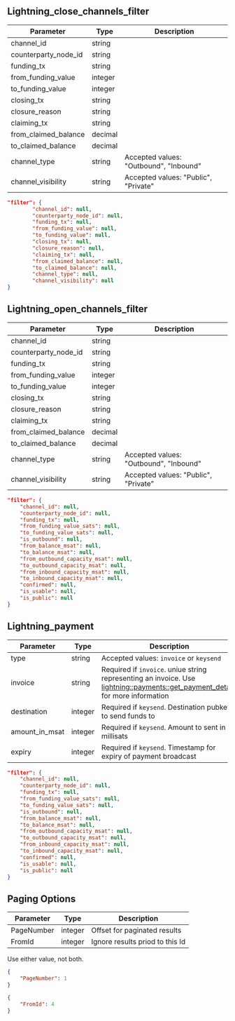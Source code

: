 ## Lightning\_close\_channels\_filter

| Parameter            | Type    | Description |
|----------------------|---------|-------------|
| channel_id           | string  |             |
| counterparty_node_id | string  |             |
| funding_tx           | string  |             |
| from_funding_value   | integer |             |
| to_funding_value     | integer |             |
| closing_tx           | string  |             |
| closure_reason       | string  |             |
| claiming_tx          | string  |             |
| from_claimed_balance | decimal |             |
| to_claimed_balance   | decimal |             |
| channel_type         | string  | Accepted values: "Outbound", "Inbound" |
| channel_visibility   | string  | Accepted values: "Public", "Private"   |


```json
"filter": {
        "channel_id": null,
        "counterparty_node_id": null,
        "funding_tx": null,
        "from_funding_value": null,
        "to_funding_value": null,
        "closing_tx": null,
        "closure_reason": null,
        "claiming_tx": null,
        "from_claimed_balance": null,
        "to_claimed_balance": null,
        "channel_type": null,
        "channel_visibility": null
}
```

## Lightning\_open\_channels\_filter

| Parameter            | Type    | Description |
|----------------------|---------|-------------|
| channel_id           | string  |             |
| counterparty_node_id | string  |             |
| funding_tx           | string  |             |
| from_funding_value   | integer |             |
| to_funding_value     | integer |             |
| closing_tx           | string  |             |
| closure_reason       | string  |             |
| claiming_tx          | string  |             |
| from_claimed_balance | decimal |             |
| to_claimed_balance   | decimal |             |
| channel_type         | string  | Accepted values: "Outbound", "Inbound" |
| channel_visibility   | string  | Accepted values: "Public", "Private"   |


```json
"filter": {
    "channel_id": null,
    "counterparty_node_id": null,
    "funding_tx": null,
    "from_funding_value_sats": null,
    "to_funding_value_sats": null,
    "is_outbound": null,
    "from_balance_msat": null,
    "to_balance_msat": null,
    "from_outbound_capacity_msat": null,
    "to_outbound_capacity_msat": null,
    "from_inbound_capacity_msat": null,
    "to_inbound_capacity_msat": null,
    "confirmed": null,
    "is_usable": null,
    "is_public": null
}
```

## Lightning\_payment

| Parameter        | Type    | Description |
|------------------|---------|-------------|
| type             | string  | Accepted values: `invoice` or `keysend` |
| invoice          | string  | Required if `invoice`. uniue string representing an invoice. Use [lightning::payments::get_payment_details](/basic-docs/atomicdex/lightning_payments_get_payment_details.html) for more information      |
| destination      | integer | Required if `keysend`. Destination pubkey to send funds to       |
| amount_in_msat   | integer | Required if `keysend`. Amount to sent in millisats               |
| expiry           | integer | Required if `keysend`. Timestamp for expiry of payment broadcast |


```json
"filter": {
    "channel_id": null,
    "counterparty_node_id": null,
    "funding_tx": null,
    "from_funding_value_sats": null,
    "to_funding_value_sats": null,
    "is_outbound": null,
    "from_balance_msat": null,
    "to_balance_msat": null,
    "from_outbound_capacity_msat": null,
    "to_outbound_capacity_msat": null,
    "from_inbound_capacity_msat": null,
    "to_inbound_capacity_msat": null,
    "confirmed": null,
    "is_usable": null,
    "is_public": null
}
```

## Paging Options

| Parameter  | Type    | Description                     |
|------------|---------|---------------------------------|
| PageNumber | integer | Offset for paginated results    |
| FromId     | integer | Ignore results priod to this Id |

Use either value, not both.

```json
{
    "PageNumber": 1
}
```

```json
{
    "FromId": 4
}
```

